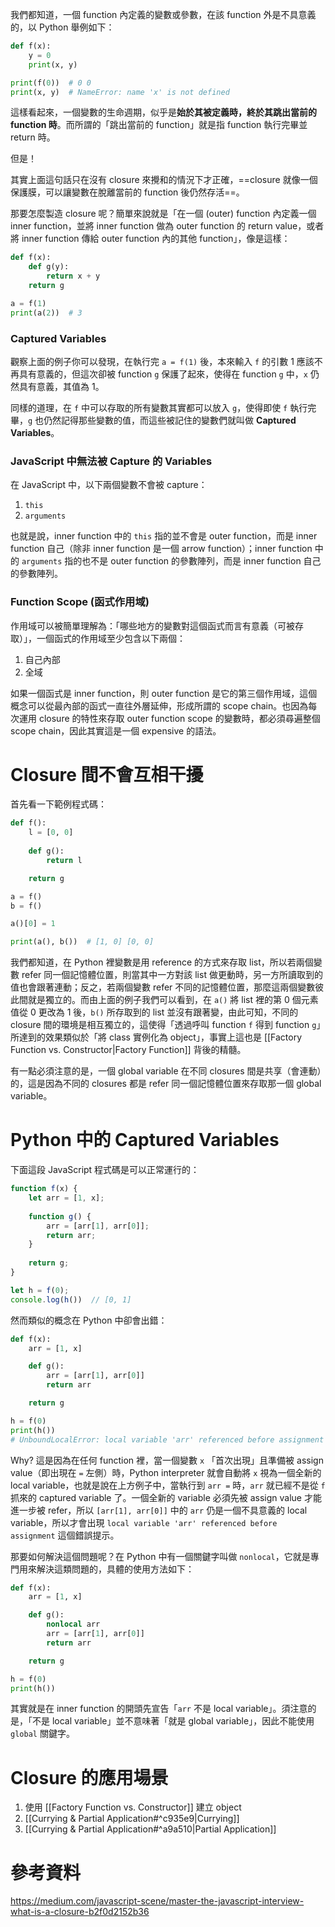 我們都知道，一個 function 內定義的變數或參數，在該 function 外是不具意義的，以 Python 舉例如下：

```Python
def f(x):
	y = 0
	print(x, y)

print(f(0))  # 0 0
print(x, y)  # NameError: name 'x' is not defined
```

這樣看起來，一個變數的生命週期，似乎是**始於其被定義時，終於其跳出當前的 function 時**。而所謂的「跳出當前的 function」就是指 function 執行完畢並 return 時。

但是！

其實上面這句話只在沒有 closure 來攪和的情況下才正確，==closure 就像一個保護膜，可以讓變數在脫離當前的 function 後仍然存活==。

那要怎麼製造 closure 呢？簡單來說就是「在一個 (outer) function 內定義一個 inner function，並將 inner function 做為 outer function 的 return value，或者將 inner function 傳給 outer function 內的其他 function」，像是這樣：

```Python
def f(x):
	def g(y):
		return x + y
	return g

a = f(1)
print(a(2))  # 3
```

### Captured Variables

觀察上面的例子你可以發現，在執行完 `a = f(1)` 後，本來輸入 `f` 的引數 1 應該不再具有意義的，但這次卻被 function `g` 保護了起來，使得在 function `g` 中，`x` 仍然具有意義，其值為 1。

同樣的道理，在 `f` 中可以存取的所有變數其實都可以放入 `g`，使得即使 `f` 執行完畢，`g` 也仍然記得那些變數的值，而這些被記住的變數們就叫做 **Captured Variables**。

### JavaScript 中無法被 Capture 的 Variables

在 JavaScript 中，以下兩個變數不會被 capture：

1. `this`
2. `arguments`

也就是說，inner function 中的 `this` 指的並不會是 outer function，而是 inner function 自己（除非 inner function 是一個 arrow function）；inner function 中的 `arguments` 指的也不是 outer function 的參數陣列，而是 inner function 自己的參數陣列。

### Function Scope (函式作用域)

作用域可以被簡單理解為：「哪些地方的變數對這個函式而言有意義（可被存取）」，一個函式的作用域至少包含以下兩個：

1.  自己內部
2. 全域

如果一個函式是 inner function，則 outer function 是它的第三個作用域，這個概念可以從最內部的函式一直往外層延伸，形成所謂的 scope chain。也因為每次運用 closure 的特性來存取 outer function scope 的變數時，都必須尋遍整個 scope chain，因此其實這是一個 expensive 的語法。

# Closure 間不會互相干擾

首先看一下範例程式碼：

```Python
def f():
	l = [0, 0]
	
	def g():
		return l

	return g

a = f()
b = f()

a()[0] = 1

print(a(), b())  # [1, 0] [0, 0]
```

我們都知道，在 Python 裡變數是用 reference 的方式來存取 list，所以若兩個變數 refer 同一個記憶體位置，則當其中一方對該 list 做更動時，另一方所讀取到的值也會跟著連動；反之，若兩個變數 refer 不同的記憶體位置，那麼這兩個變數彼此間就是獨立的。而由上面的例子我們可以看到，在 `a()` 將 list 裡的第 0 個元素值從 0 更改為 1 後，`b()` 所存取到的 list 並沒有跟著變，由此可知，不同的 closure 間的環境是相互獨立的，這使得「透過呼叫 function `f` 得到 function `g`」所達到的效果類似於「將 class 實例化為 object」，事實上這也是 [[Factory Function vs. Constructor|Factory Function]] 背後的精髓。

有一點必須注意的是，一個 global variable 在不同 closures 間是共享（會連動）的，這是因為不同的 closures 都是 refer 同一個記憶體位置來存取那一個 global variable。

# Python 中的 Captured Variables

下面這段 JavaScript 程式碼是可以正常運行的：

```JavaScript
function f(x) {
	let arr = [1, x];
	
	function g() {
		arr = [arr[1], arr[0]];
		return arr;
	}
	
	return g;
}

let h = f(0);
console.log(h())  // [0, 1]
```

然而類似的概念在 Python 中卻會出錯：

```Python
def f(x):
	arr = [1, x]

	def g():
		arr = [arr[1], arr[0]]
		return arr

	return g

h = f(0)
print(h())
# UnboundLocalError: local variable 'arr' referenced before assignment
```

Why? 這是因為在任何 function 裡，當一個變數 `x` 「首次出現」且準備被 assign value（即出現在 `=` 左側）時，Python interpreter 就會自動將 `x` 視為一個全新的 local variable，也就是說在上方例子中，當執行到 `arr =` 時，`arr` 就已經不是從 `f` 抓來的 captured variable 了。一個全新的 variable 必須先被 assign value 才能進一步被 refer，所以 `[arr[1], arr[0]]` 中的 `arr` 仍是一個不具意義的 local variable，所以才會出現 `local variable 'arr' referenced before assignment` 這個錯誤提示。

那要如何解決這個問題呢？在 Python 中有一個關鍵字叫做 `nonlocal`，它就是專門用來解決這類問題的，具體的使用方法如下：

```Python
def f(x):
	arr = [1, x]

	def g():
		nonlocal arr
		arr = [arr[1], arr[0]]
		return arr

	return g

h = f(0)
print(h())
```

其實就是在 inner function 的開頭先宣告「`arr` 不是 local variable」。須注意的是，「不是 local variable」並不意味著「就是 global variable」，因此不能使用 `global` 關鍵字。

# Closure 的應用場景

1. 使用 [[Factory Function vs. Constructor]] 建立 object
2. [[Currying & Partial Application#^c935e9|Currying]]
3. [[Currying & Partial Application#^a9a510|Partial Application]]

# 參考資料

https://medium.com/javascript-scene/master-the-javascript-interview-what-is-a-closure-b2f0d2152b36
